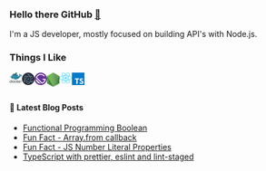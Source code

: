 ### Hello there GitHub [👋][website]

I'm a JS developer, mostly focused on building API's with Node.js.

### Things I Like

<img align="left" alt="Docker" src="https://raw.githubusercontent.com/eliseuvideira/eliseuvideira/master/images/docker.png" width="22px" />

<img align="left" alt="Electron" src="https://raw.githubusercontent.com/eliseuvideira/eliseuvideira/master/images/electron.png" width="22px" />

<img align="left" alt="Gatsby" src="https://raw.githubusercontent.com/eliseuvideira/eliseuvideira/master/images/gatsby.png" width="22px" />

<img align="left" alt="Node.js" src="https://raw.githubusercontent.com/eliseuvideira/eliseuvideira/master/images/nodejs.png" width="22px" />

<img align="left" alt="React" src="https://raw.githubusercontent.com/eliseuvideira/eliseuvideira/master/images/react.png" width="22px" />

<img align="left" alt="TypeScript" src="https://raw.githubusercontent.com/eliseuvideira/eliseuvideira/master/images/typescript.png" width="22px" />

<br/>
<br/>

#### 📕 Latest Blog Posts

<!-- BLOG-POST-LIST:START -->
- [Functional Programming Boolean](https://www.eliseuvideira.com/posts/functional-programming-boolean/)
- [Fun Fact - Array.from callback](https://www.eliseuvideira.com/posts/fun-fact-array-from-callback/)
- [Fun Fact - JS Number Literal Properties](https://www.eliseuvideira.com/posts/fun-fact-javascript-number-literal-properties/)
- [TypeScript with prettier, eslint and lint-staged](https://www.eliseuvideira.com/posts/typescript-prettier-eslint-lint-staged/)
<!-- BLOG-POST-LIST:END -->

[website]: https://eliseuvideira.com/
[docker]: https://www.docker.com/
[electron]: https://www.electronjs.org/
[gatsby]: https://www.gatsbyjs.org/
[nodejs]: https://nodejs.org/
[react]: https://reactjs.org/
[typescript]: https://www.typescriptlang.org/
